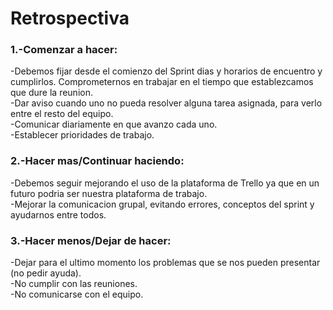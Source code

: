 <h1> Retrospectiva </h1>
<h3> 1.-Comenzar a hacer:</h3>
 -Debemos fijar desde el comienzo del Sprint dias y horarios de encuentro y cumplirlos. Comprometernos en trabajar en el tiempo que establezcamos que dure la reunion.<br>-Dar aviso cuando uno no pueda resolver alguna tarea asignada, para verlo entre el resto del equipo.<br>-Comunicar diariamente en que avanzo cada uno.<br>-Establecer prioridades de trabajo.
 
<h3> 2.-Hacer mas/Continuar haciendo:</h3>
 -Debemos seguir mejorando el uso de la plataforma de Trello ya que en un futuro podria ser nuestra plataforma de trabajo.
 <br>-Mejorar la comunicacion grupal, evitando errores, conceptos del sprint y ayudarnos entre todos.

<h3>3.-Hacer menos/Dejar de hacer:</h3>
  -Dejar para el ultimo momento los problemas que se nos pueden presentar (no pedir ayuda). <br> -No cumplir con las reuniones. <br>-No comunicarse con el equipo.
